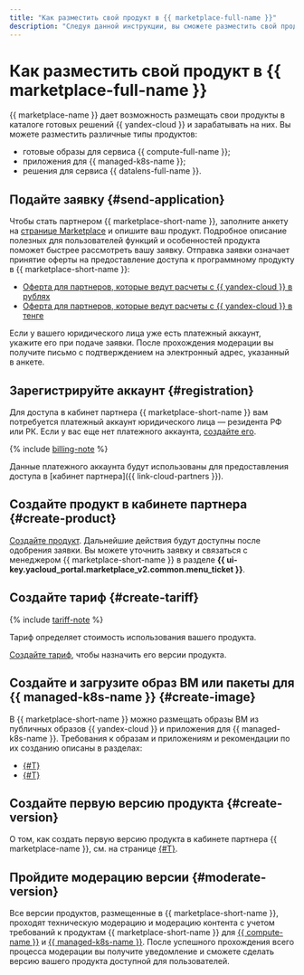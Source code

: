 ```yaml
---
title: "Как разместить свой продукт в {{ marketplace-full-name }}"
description: "Следуя данной инструкции, вы сможете разместить свой продукт в {{ marketplace-full-name }}." 
---
```


# Как разместить свой продукт в {{ marketplace-full-name }}

{{ marketplace-name }} дает возможность размещать свои продукты в каталоге готовых решений {{ yandex-cloud }} и зарабатывать на них. Вы можете разместить различные типы продуктов:
* готовые образы для сервиса {{ compute-full-name }};
* приложения для {{ managed-k8s-name }};
* решения для сервиса {{ datalens-full-name }}.

## Подайте заявку {#send-application}

Чтобы стать партнером {{ marketplace-short-name }}, заполните анкету на [странице Marketplace](/marketplace) и опишите ваш продукт. Подробное описание полезных для пользователей функций и особенностей продукта поможет быстрее рассмотреть вашу заявку. Отправка заявки означает принятие оферты на предоставление доступа к программному продукту в {{ marketplace-short-name }}:
* [Оферта для партнеров, которые ведут расчеты с {{ yandex-cloud }} в рублях](https://yandex.ru/legal/marketplace_offer/?lang=ru)
* [Оферта для партнеров, которые ведут расчеты с {{ yandex-cloud }} в тенге](https://yandex.com/legal/marketplace_offer_kz/?lang=ru)

Если у вашего юридического лица уже есть платежный аккаунт, укажите его при подаче заявки. После прохождения модерации вы получите письмо с подтверждением на электронный адрес, указанный в анкете. 

## Зарегистрируйте аккаунт {#registration}

Для доступа в кабинет партнера {{ marketplace-short-name }} вам потребуется платежный аккаунт юридического лица — резидента РФ или РК. Если у вас еще нет платежного аккаунта, [создайте его](operations/registration.md).

{% include [billing-note](../_includes/marketplace/billing-note.md) %}

Данные платежного аккаунта будут использованы для предоставления доступа в [кабинет партнера]({{ link-cloud-partners }}).

## Создайте продукт в кабинете партнера {#create-product}

[Создайте продукт](operations/create-product.md). Дальнейшие действия будут доступны после одобрения заявки. Вы можете уточнить заявку и связаться с менеджером {{ marketplace-short-name }} в разделе **{{ ui-key.yacloud_portal.marketplace_v2.common.menu_ticket }}**.

## Создайте тариф {#create-tariff}

{% include [tariff-note](../_includes/marketplace/tariff-note.md) %}

Тариф определяет стоимость использования вашего продукта.

[Создайте тариф](operations/create-tariff.md), чтобы назначить его версии продукта.

## Создайте и загрузите образ ВМ или пакеты для {{ managed-k8s-name }} {#create-image}

В {{ marketplace-short-name }} можно размещать образы ВМ из публичных образов {{ yandex-cloud }} и приложения для {{ managed-k8s-name }}. Требования к образам и приложениям и рекомендации по их созданию описаны в разделах:
* [{#T}](operations/create-image.md)
* [{#T}](operations/create-container.md)

## Создайте первую версию продукта {#create-version}

О том, как создать первую версию продукта в кабинете партнера {{ marketplace-name }}, см. на странице [{#T}](operations/create-new-version.md).

## Пройдите модерацию версии {#moderate-version}

Все версии продуктов, размещенные в {{ marketplace-short-name }}, проходят техническую модерацию и модерацию контента с учетом требований к продуктам {{ marketplace-short-name }} для [{{ compute-name }}](operations/create-image.md) и [{{ managed-k8s-name }}](operations/create-container.md). После успешного прохождения всего процесса модерации вы получите уведомление и сможете сделать версию вашего продукта доступной для пользователей.